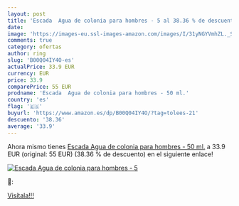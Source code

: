 ```yaml
---
layout: post
title: 'Escada  Agua de colonia para hombres - 5 al 38.36 % de descuento'
date: 
image: 'https://images-eu.ssl-images-amazon.com/images/I/31yNGYVmhZL._SL200_.jpg'
comments: true
category: ofertas
author: ring
slug: 'B00Q04IY4O-es'
actualPrice: 33.9 EUR
currency: EUR
price: 33.9
comparePrice: 55 EUR
prodname: 'Escada  Agua de colonia para hombres - 50 ml.'
country: 'es'
flag: '🇪🇸'
buyurl: 'https://www.amazon.es/dp/B00Q04IY4O/?tag=tolees-21'
descuento: '38.36'
average: '33.9'
---
```


Ahora mismo tienes [Escada  Agua de colonia para hombres - 50 ml.](https://www.amazon.es/dp/B00Q04IY4O/?tag=tolees-21) a 33.9 EUR (original: 55 EUR) (38.36 %  de descuento) en el siguiente enlace!

[![Escada  Agua de colonia para hombres - 5](https://images-eu.ssl-images-amazon.com/images/I/31yNGYVmhZL._SL200_.jpg)](https://www.amazon.es/dp/B00Q04IY4O/?tag=tolees-21)

🔎:


[Visítala!!!](https://www.amazon.es/dp/B00Q04IY4O/?tag=tolees-21)
